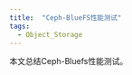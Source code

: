 ```yaml
---
title:  "Ceph-BlueFS性能测试"
tags: 
  - Object_Storage
---
```


本文总结Ceph-Bluefs性能测试。

<div  align="center">  
<object data="../files/bluefs性能.pdf" width="1000" height="1000" type='application/pdf'/>
</div>